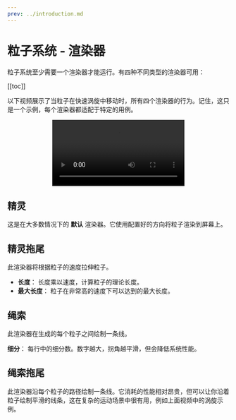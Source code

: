 ```yaml
---
prev: ../introduction.md
---
```


# 粒子系统 - 渲染器

粒子系统至少需要一个渲染器才能运行。有四种不同类型的渲染器可用：

[[toc]]

以下视频展示了当粒子在快速涡旋中移动时，所有四个渲染器的行为。记住，这只是一个示例，每个渲染器都适配于特定的用例。

<video width="auto" style="margin:0 auto;display:block;" controls loop autoplay>
  <source :src="$withBase('/videos/particle_system_renderer.mp4')" type="video/mp4">
  Your browser does not support the video tag.
</video>

## 精灵

这是在大多数情况下的 **默认** 渲染器。它使用配置好的方向将粒子渲染到屏幕上。

## 精灵拖尾

此渲染器将根据粒子的速度拉伸粒子。

* **长度**： 长度乘以速度，计算粒子的理论长度。
* **最大长度**： 粒子在非常高的速度下可以达到的最大长度。

## 绳索

此渲染器在生成的每个粒子之间绘制一条线。

**细分**： 每行中的细分数。数字越大，拐角越平滑，但会降低系统性能。

## 绳索拖尾

此渲染器沿每个粒子的路径绘制一条线。它消耗的性能相对昂贵，但可以让你沿着粒子绘制平滑的线条，这在复杂的运动场景中很有用，例如上面视频中的涡旋示例。